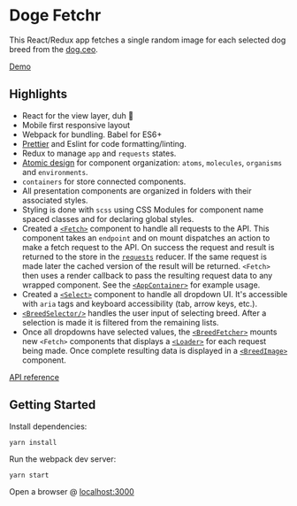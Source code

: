 # Doge Fetchr

This React/Redux app fetches a single random image for each selected dog breed from the [dog.ceo](https://dog.ceo/).

[Demo](https://jscottsmith.github.io/doge-fetchr/dist/)

## Highlights

- React for the view layer, duh 👻
- Mobile first responsive layout
- Webpack for bundling. Babel for ES6+
- [Prettier](https://github.com/prettier/prettier) and Eslint for code formatting/linting.  
- Redux to manage `app` and `requests` states.
- [Atomic design](http://bradfrost.com/blog/post/atomic-web-design/) for component organization: `atoms`, `molecules`, `organisms` and `environments`. 
- `containers` for store connected components.
- All presentation components are organized in folders with their associated styles.
- Styling is done with `scss` using CSS Modules for component name spaced classes and for declaring global styles.
- Created a [`<Fetch>`](https://github.com/jscottsmith/doge-fetchr/blob/master/src/components/common/Fetch.js) component to handle all requests to the API. This component takes an `endpoint` and on mount dispatches an action to make a fetch request to the API. On success the request and result is returned to the store in the [`requests`](https://github.com/jscottsmith/doge-fetchr/blob/master/src/reducers/requests.js) reducer. If the same request is made later the cached version of the result will be returned. `<Fetch>` then uses a render callback to pass the resulting request data to any wrapped component. See the [`<AppContainer>`](https://github.com/jscottsmith/doge-fetchr/blob/master/src/components/containers/AppContainer/AppContainer.js) for example usage.
- Created a [`<Select>`](https://github.com/jscottsmith/doge-fetchr/blob/master/src/components/atoms/Select/Select.js) component to handle all dropdown UI. It's accessible with `aria` tags and keyboard accessibility (tab, arrow keys, etc.).
- [`<BreedSelector/>`](https://github.com/jscottsmith/doge-fetchr/blob/master/src/components/organisms/BreedSelector/BreedSelector.js) handles the user input of selecting breed. After a selection is made it is filtered from the remaining lists.
- Once all dropdowns have selected values, the [`<BreedFetcher>`](https://github.com/jscottsmith/doge-fetchr/blob/master/src/components/organisms/BreedFetcher/BreedFetcher.js) mounts new `<Fetch>` components that displays a [`<Loader>`](https://github.com/jscottsmith/doge-fetchr/blob/master/src/components/atoms/Loader/Loader.js) for each request being made. Once complete resulting data is displayed in a [`<BreedImage>`](https://github.com/jscottsmith/doge-fetchr/blob/master/src/components/molecules/BreedImage/BreedImage.js) component.

[API reference](https://dog.ceo/dog-api/)

## Getting Started

Install dependencies:

```
yarn install
```

Run the webpack dev server:

```
yarn start
```

Open a browser @ [localhost:3000](http://localhost:3000/)
